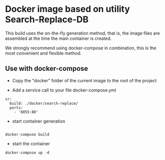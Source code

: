 # Docker image based on utility Search-Replace-DB

This build uses the on-the-fly generation method, that is, the image files are assembled at the time the main container is created.

We strongly recommend using docker-compose in combination, this is the most convenient and flexible method.

## Use with docker-compose

- Copy the "docker" folder of the current image to the root of the project

- Add a service call to your file docker-compose.yml

```
sr:
  build: ./docker/search-replace/
  ports:
    - '8055:80'
```

- start container generation
```

docker-compose build

```
- start the container

```
docker-compose up -d
```